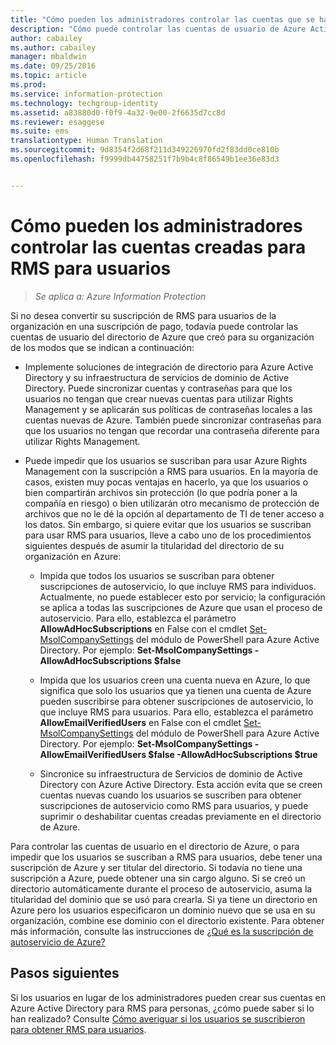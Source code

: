 ```yaml
---
title: "Cómo pueden los administradores controlar las cuentas que se han creado para RMS para usuarios | Azure Information Protection"
description: "Cómo puede controlar las cuentas de usuario de Azure Active Directory si no desea convertir la suscripción a RMS para usuarios de la organización en una suscripción de pago."
author: cabailey
ms.author: cabailey
manager: mbaldwin
ms.date: 09/25/2016
ms.topic: article
ms.prod: 
ms.service: information-protection
ms.technology: techgroup-identity
ms.assetid: a83880d0-f0f9-4a32-9e00-2f6635d7cc8d
ms.reviewer: esaggese
ms.suite: ems
translationtype: Human Translation
ms.sourcegitcommit: 9d8354f2d68f211d349226970fd2f83dd0ce810b
ms.openlocfilehash: f9999db44758251f7b9b4c8f86549b1ee36e83d3


---
```




# <a name="how-administrators-can-control-the-accounts-created-for-rms-for-individuals"></a>Cómo pueden los administradores controlar las cuentas creadas para RMS para usuarios

>*Se aplica a: Azure Information Protection*


Si no desea convertir su suscripción de RMS para usuarios de la organización en una suscripción de pago, todavía puede controlar las cuentas de usuario del directorio de Azure que creó para su organización de los modos que se indican a continuación:

-   Implemente soluciones de integración de directorio para Azure Active Directory y su infraestructura de servicios de dominio de Active Directory. Puede sincronizar cuentas y contraseñas para que los usuarios no tengan que crear nuevas cuentas para utilizar Rights Management y se aplicarán sus políticas de contraseñas locales a las cuentas nuevas de Azure. También puede sincronizar contraseñas para que los usuarios no tengan que recordar una contraseña diferente para utilizar Rights Management.

-   Puede impedir que los usuarios se suscriban para usar Azure Rights Management con la suscripción a RMS para usuarios. En la mayoría de casos, existen muy pocas ventajas en hacerlo, ya que los usuarios o bien compartirán archivos sin protección (lo que podría poner a la compañía en riesgo) o bien utilizarán otro mecanismo de protección de archivos que no le dé la opción al departamento de TI de tener acceso a los datos. Sin embargo, si quiere evitar que los usuarios se suscriban para usar RMS para usuarios, lleve a cabo uno de los procedimientos siguientes después de asumir la titularidad del directorio de su organización en Azure:

    -   Impida que todos los usuarios se suscriban para obtener suscripciones de autoservicio, lo que incluye RMS para individuos.  Actualmente, no puede establecer esto por servicio; la configuración se aplica a todas las suscripciones de Azure que usan el proceso de autoservicio. Para ello, establezca el parámetro **AllowAdHocSubscriptions** en False con el cmdlet [Set-MsolCompanySettings](http://technet.microsoft.com/library/dn194127.aspx) del módulo de PowerShell para Azure Active Directory. Por ejemplo: **Set-MsolCompanySettings -AllowAdHocSubscriptions $false**

    -   Impida que los usuarios creen una cuenta nueva en Azure, lo que significa que solo los usuarios que ya tienen una cuenta de Azure pueden suscribirse para obtener suscripciones de autoservicio, lo que incluye RMS para usuarios.  Para ello, establezca el parámetro **AllowEmailVerifiedUsers** en False con el cmdlet [Set-MsolCompanySettings](http://technet.microsoft.com/library/dn194127.aspx) del módulo de PowerShell para Azure Active Directory. Por ejemplo: **Set-MsolCompanySettings -AllowEmailVerifiedUsers $false -AllowAdHocSubscriptions $true**

    -   Sincronice su infraestructura de Servicios de dominio de Active Directory con Azure Active Directory. Esta acción evita que se creen cuentas nuevas cuando los usuarios se suscriben para obtener suscripciones de autoservicio como RMS para usuarios, y puede suprimir o deshabilitar cuentas creadas previamente en el directorio de Azure.

Para controlar las cuentas de usuario en el directorio de Azure, o para impedir que los usuarios se suscriban a RMS para usuarios, debe tener una suscripción de Azure y ser titular del directorio. Si todavía no tiene una suscripción a Azure, puede obtener una sin cargo alguno. Si se creó un directorio automáticamente durante el proceso de autoservicio, asuma la titularidad del dominio que se usó para crearla. Si ya tiene un directorio en Azure pero los usuarios especificaron un dominio nuevo que se usa en su organización, combine ese dominio con el directorio existente. Para obtener más información, consulte las instrucciones de [¿Qué es la suscripción de autoservicio de Azure?](https://azure.microsoft.com/documentation/articles/active-directory-self-service-signup/)


## <a name="next-steps"></a>Pasos siguientes

Si los usuarios en lugar de los administradores pueden crear sus cuentas en Azure Active Directory para RMS para personas, ¿cómo puede saber si lo han realizado?  Consulte [Cómo averiguar si los usuarios se suscribieron para obtener RMS para usuarios](rms-for-individuals-identify-sign-up.md).



<!--HONumber=Nov16_HO2-->



